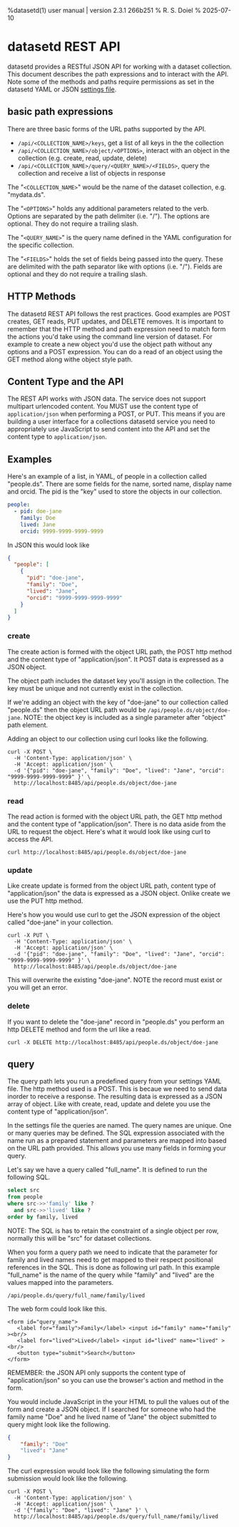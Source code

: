 %datasetd(1) user manual | version 2.3.1 266b251
% R. S. Doiel
% 2025-07-10


# datasetd REST API

datasetd provides a RESTful JSON API for working with a dataset collection. This document describes the path expressions and to interact with the API.  Note some of the methods and paths require permissions as set in the datasetd YAML or JSON [settings file](datasetd_yaml.5.md).

## basic path expressions

There are three basic forms of the URL paths supported by the API.

- `/api/<COLLECTION_NAME>/keys`, get a list of all keys in the the collection
- `/api/<COLLECTION_NAME>/object/<OPTIONS>`, interact with an object in the collection (e.g. create, read, update, delete)
- `/api/<COLLECTION_NAME>/query/<QUERY_NAME>/<FIELDS>`, query the collection and receive a list of objects in response

The "`<COLLECTION_NAME>`" would be the name of the dataset collection, e.g. "mydata.ds".

The "`<OPTIONS>`" holds any additional parameters related to the verb. Options are separated by the path delimiter (i.e. "/"). The options are optional. They do not require a trailing slash.

The "`<QUERY_NAME>`" is the query name defined in the YAML configuration for the specific collection.

The "`<FIELDS>`" holds the set of fields being passed into the query. These are delimited with the path separator like with options (i.e. "/"). Fields are optional and they do not require a trailing slash.

## HTTP Methods

The datasetd REST API follows the rest practices. Good examples are POST creates, GET reads, PUT updates, and DELETE removes. It is important to remember that the HTTP method and path expression need to match form the actions you'd take using the command line version of dataset. For example to create a new object you'd use the object path without any options and a POST expression. You can do a read of an object using the GET method along withe object style path.

## Content Type and the API

The REST API works with JSON data. The service does not support multipart urlencoded content. You MUST use the content type of `application/json` when performing a POST, or PUT. This means if you are building a user interface for a collections datasetd service you need to appropriately use JavaScript to send content into the API and set the content type to `application/json`.

## Examples

Here's an example of a list, in YAML, of people in a collection called "people.ds". There are some fields for the name, sorted name, display name and orcid. The pid is the "key" used to store the objects in our collection.

~~~yaml
people:
  - pid: doe-jane
    family: Doe
    lived: Jane
    orcid: 9999-9999-9999-9999
~~~

In JSON this would look like

~~~json
{
  "people": [
    {
      "pid": "doe-jane",
      "family": "Doe",
      "lived": "Jane",
      "orcid": "9999-9999-9999-9999"
    }
  ]
}
~~~

### create

The create action is formed with the object URL path, the POST http method and the content type of "application/json". It POST data is expressed as a JSON object.

The object path includes the dataset key you'll assign in the collection. The key must be unique and not currently exist in the collection.

If we're adding an object with the key of "doe-jane" to our collection called "people.ds" then the object URL path would be  `/api/people.ds/object/doe-jane`. NOTE: the object key is included as a single parameter after "object" path element.

Adding an object to our collection using curl looks like the following.

~~~shell
curl -X POST \
  -H 'Content-Type: application/json' \
  -H 'Accept: application/json' \
  -d '{"pid": "doe-jane", "family": "Doe", "lived": "Jane", "orcid": "9999-9999-9999-9999" }' \
  http://localhost:8485/api/people.ds/object/doe-jane  
~~~

### read

The read action is formed with the object URL path, the GET http method and the content type of "application/json".  There is no data
aside from the URL to request the object. Here's what it would look like using curl to access the API.

~~~shell
curl http://localhost:8485/api/people.ds/object/doe-jane  
~~~

### update

Like create update is formed from the object URL path, content type of "application/json" the data is expressed as a JSON object.
Onlike create we use the PUT http method.

Here's how you would use curl to get the JSON expression of the object called "doe-jane" in your collection.

~~~shell
curl -X PUT \
  -H 'Content-Type: application/json' \
  -H 'Accept: application/json' \
  -d '{"pid": "doe-jane", "family": "Doe", "lived": "Jane", "orcid": "9999-9999-9999-9999" }' \
  http://localhost:8485/api/people.ds/object/doe-jane  
~~~

This will overwrite the existing "doe-jane". NOTE the record must exist or you will get an error.

### delete

If you want to delete the "doe-jane" record in "people.ds" you perform an http DELETE method and form the url like a read.

~~~shell
curl -X DELETE http://localhost:8485/api/people.ds/object/doe-jane  
~~~

## query

The query path lets you run a predefined query from your settings YAML file. The http method used is a POST. This is becaue we need to send data inorder to receive a response. The resulting data is expressed as a JSON array of object. Like with create, read, update and delete you use the content type of "application/json".

In the settings file the queries are named. The query names are unique. One or many queries may be defined. The SQL expression associated with the name run as a prepared statement and parameters are mapped into based on the URL path provided. This allows you use many fields in forming your query.

Let's say we have a query called "full_name". It is defined to run the following SQL.

~~~sql
select src
from people
where src->>'family' like ?
  and src->>'lived' like ?
order by family, lived
~~~

NOTE: The SQL is has to retain the constraint of a single object per row, normally this will be "src" for dataset collections.

When you form a query path we need to indicate that the parameter for family and lived names need to get mapped to their respect positional references in the SQL. This is done as following url path. In this example "full_name" is the name of the query while "family" and "lived" are the values mapped into the parameters.

~~~
/api/people.ds/query/full_name/family/lived
~~~

The web form could look like this.  

~~~
<form id="query_name">
   <label for="family">Family</label> <input id="family" name="family" ><br/>
   <label for="lived">Lived</label> <input id="lived" name="lived" ><br/>
   <button type="submit">Search</button>
</form>
~~~

REMEMBER: the JSON API only supports the content type of "application/json" so you can use the browser's action and method in the form.

You would include JavaScript in the your HTML to pull the values out of the form and create a JSON object. If I searched
for someone who had the family name "Doe" and he lived name of "Jane" the object submitted to query might look like the following. 

~~~json
{
    "family": "Doe"
    "lived": "Jane"
}
~~~

The curl expression would look like the following simulating the form submission would look like the following.


~~~shell
curl -X POST \
  -H 'Content-Type: application/json' \
  -H 'Accept: application/json' \
  -d '{"family": "Doe", "lived": "Jane" }' \
  http://localhost:8485/api/people.ds/query/full_name/family/lived
~~~



